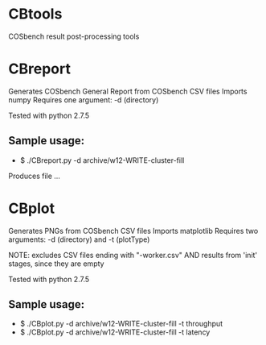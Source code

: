 # CBtools
COSbench result post-processing tools

# CBreport
Generates COSbench General Report from COSbench CSV files
Imports numpy
Requires one argument: -d (directory)

Tested with python 2.7.5
## Sample usage:
* $ ./CBreport.py -d archive/w12-WRITE-cluster-fill

Produces file ...

# CBplot
Generates PNGs from COSbench CSV files
Imports matplotlib
Requires two arguments: -d (directory) and -t (plotType)

NOTE: excludes CSV files ending with "-worker.csv" AND results from 'init' stages, since they are empty

Tested with python 2.7.5
## Sample usage:
* $ ./CBplot.py -d archive/w12-WRITE-cluster-fill -t throughput
* $ ./CBplot.py -d archive/w12-WRITE-cluster-fill -t latency
